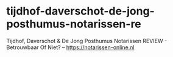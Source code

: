 # tijdhof-daverschot-de-jong-posthumus-notarissen-re
Tijdhof, Daverschot &amp; De Jong Posthumus Notarissen REVIEW - Betrouwbaar Of Niet? – https://notarissen-online.nl
